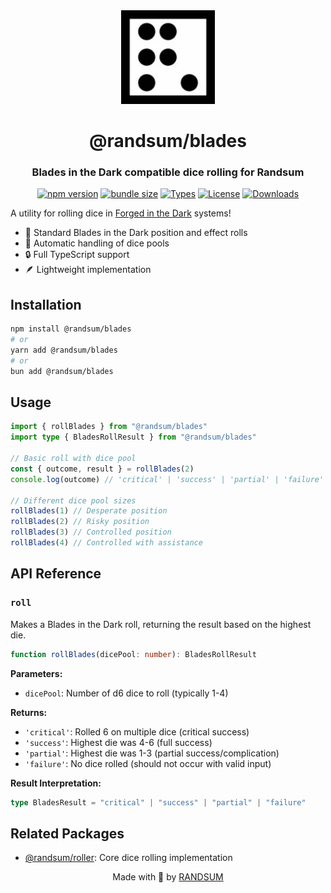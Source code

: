 <div align="center">
  <img width="150" height="150" src="https://raw.githubusercontent.com/RANDSUM/randsum/refs/heads/main/icon.webp" alt="Randsum Logo">
  <h1>@randsum/blades</h1>
  <h3>Blades in the Dark compatible dice rolling for Randsum</h3>

[![npm version](https://img.shields.io/npm/v/@randsum/blades)](https://www.npmjs.com/package/@randsum/blades)
[![bundle size](https://img.shields.io/bundlephobia/minzip/@randsum/blades)](https://bundlephobia.com/package/@randsum/blades)
[![Types](https://img.shields.io/npm/types/@randsum/blades)](https://www.npmjs.com/package/@randsum/blades)
[![License](https://img.shields.io/npm/l/@randsum/blades)](https://github.com/RANDSUM/randsum/blob/main/LICENSE)
[![Downloads](https://img.shields.io/npm/dm/@randsum/blades)](https://www.npmjs.com/package/@randsum/blades)

</div>

A utility for rolling dice in [Forged in the Dark](https://bladesinthedark.com/) systems!

- 🎲 Standard Blades in the Dark position and effect rolls
- 🎯 Automatic handling of dice pools
- 🔒 Full TypeScript support
- 🪶 Lightweight implementation

## Installation

```bash
npm install @randsum/blades
# or
yarn add @randsum/blades
# or
bun add @randsum/blades
```

## Usage

```typescript
import { rollBlades } from "@randsum/blades"
import type { BladesRollResult } from "@randsum/blades"

// Basic roll with dice pool
const { outcome, result } = rollBlades(2)
console.log(outcome) // 'critical' | 'success' | 'partial' | 'failure'

// Different dice pool sizes
rollBlades(1) // Desperate position
rollBlades(2) // Risky position
rollBlades(3) // Controlled position
rollBlades(4) // Controlled with assistance
```

## API Reference

### `roll`

Makes a Blades in the Dark roll, returning the result based on the highest die.

```typescript
function rollBlades(dicePool: number): BladesRollResult
```

**Parameters:**

- `dicePool`: Number of d6 dice to roll (typically 1-4)

**Returns:**

- `'critical'`: Rolled 6 on multiple dice (critical success)
- `'success'`: Highest die was 4-6 (full success)
- `'partial'`: Highest die was 1-3 (partial success/complication)
- `'failure'`: No dice rolled (should not occur with valid input)

**Result Interpretation:**

```typescript
type BladesResult = "critical" | "success" | "partial" | "failure"
```

## Related Packages

- [@randsum/roller](https://github.com/RANDSUM/randsum/tree/main/packages/roller): Core dice rolling implementation

<div align="center">
Made with 👹 by <a href="https://github.com/RANDSUM">RANDSUM</a>
</div>
